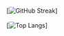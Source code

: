 [![GitHub Streak](http://github-readme-streak-stats.herokuapp.com?user=SanjayNithin2002&date_format=M%20j%5B%2C%20Y%5D)]
<br/>
<br/>
[![Top Langs](https://github-readme-stats.vercel.app/api/top-langs/?username=anuraghazra&layout=compact)]
